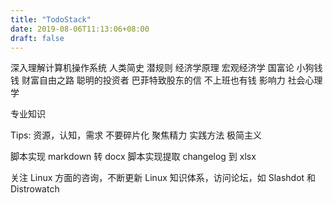 ```yaml
---
title: "TodoStack"
date: 2019-08-06T11:13:06+08:00
draft: false
---
```


深入理解计算机操作系统 
人类简史
潜规则
经济学原理
宏观经济学
国富论
小狗钱钱
财富自由之路
聪明的投资者
巴菲特致股东的信
不上班也有钱
影响力
社会心理学

专业知识

Tips: 资源，认知，需求
不要碎片化
聚焦精力
实践方法
极简主义

脚本实现 markdown 转 docx
脚本实现提取 changelog 到 xlsx

关注 Linux 方面的咨询，不断更新 Linux 知识体系，访问论坛，如 Slashdot 和 Distrowatch
